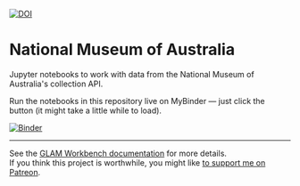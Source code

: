 

[![DOI](https://zenodo.org/badge/DOI/10.5281/zenodo.3544747.svg)](https://doi.org/10.5281/zenodo.3544747)

# National Museum of Australia

Jupyter notebooks to work with data from the National Museum of Australia's collection API.

Run the notebooks in this repository live on MyBinder — just click the button (it might take a little while to load).

[![Binder](https://mybinder.org/badge.svg)](https://mybinder.org/v2/gh/GLAM-Workbench/national-museum-australia/master)

----

See the [GLAM Workbench documentation](https://glam-workbench.github.io/) for more details.  
If you think this project is worthwhile, you might like [to support me on Patreon](https://www.patreon.com/timsherratt).
